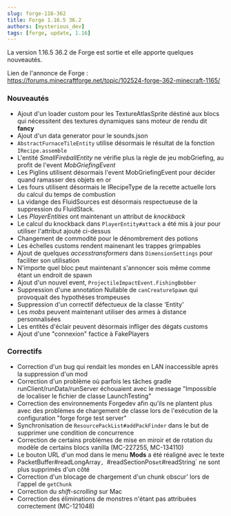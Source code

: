 ```yaml
---
slug: forge-116-362
title: Forge 1.16.5 36.2
authors: [mysterious_dev]
tags: [forge, update, 1.16]
---
```


La version 1.16.5 36.2 de Forge est sortie et elle apporte quelques nouveautés.

<!--truncate-->

Lien de l'annonce de Forge : https://forums.minecraftforge.net/topic/102524-forge-362-minecraft-1165/

### Nouveautés
- Ajout d'un loader custom pour les TextureAtlasSprite déstiné aux blocs qui nécessitent des textures dynamiques sans moteur de rendu dit **fancy**
- Ajout d'un data generator pour le sounds.json
- `AbstractFurnaceTileEntity` utilise désormais le résultat de la fonction `IRecipe.assemble`
- L'entité *SmallFireballEntity* ne vérifie plus la règle de jeu mobGriefing, au profit de l'event *MobGriefingEvent*
- Les Piglins utilisent désormais l'event MobGriefingEvent pour décider quand ramasser des objets en or
- Les fours utilisent désormais le IRecipeType de la recette actuelle lors du calcul du temps de combustion
- La vidange des FluidSources est désormais respectueuse de la suppression du FluidStack.
- Les *PlayerEntities* ont maintenant un attribut de *knockback*
- Le calcul du knockback dans `PlayerEntity#attack` a été mis à jour pour utiliser l'attribut ajouté ci-dessus
- Changement de commodité pour le dénombrement des potions
- Les échelles customs rendent mainenant les trappes grimpables
- Ajout de quelques *accesstransformers* dans `DimensionSettings` pour faciliter son utilisation
- N'importe quel bloc peut maintenant s'annoncer sois même comme étant un endroit de spawn
- Ajout d'un nouvel event, `ProjectileImpactEvent.FishingBobber`
- Suppression d'une annotation Nullable de `canCreatureSpawn` qui provoquait des hypothèses trompeuses
- Suppression d'un correctif défectueux de la classe 'Entity'
- Les *mobs* peuvent maintenant utiliser des armes à distance personnalisées
- Les entités d'éclair peuvent désormais infliger des dégats customs
- Ajout d'une "connexion" factice à FakePlayers

### Correctifs
- Correction d'un bug qui rendait les mondes en LAN inaccessible après la suppression d'un mod
- Correction d'un problème où parfois les tâches gradle runClient/runData/runServer échouaient avec le message "Impossible de localiser le fichier de classe LaunchTesting"
- Correction des environnements Forgedev afin qu'ils ne plantent plus avec des problèmes de chargement de classe lors de l'exécution de la configuration "forge forge test server"
- Synchronisation de `ResourcePackList#addPackFinder` dans le but de supprimer une condition de concurrence
- Correction de certains problèmes de mise en miroir et de rotation du modèle de certains blocs vanilla (MC-227255, MC-134110)
- Le bouton URL d'un mod dans le menu **Mods** a été réaligné avec le texte
- PacketBuffer#readLongArray`, `#readSectionPos` et `#readString` ne sont plus supprimés d'un côté
- Correction d'un blocage de chargement d'un chunk obscur' lors de l'appel de `getChunk`
- Correction du *shift-scrolling* sur Mac
- Correction des éliminations de monstres n'étant pas attribuées correctement (MC-121048)